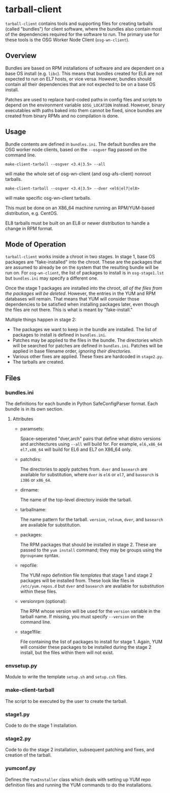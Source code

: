 tarball-client
==============

`tarball-client` contains tools and supporting files for creating tarballs
(called "bundles") for client software, where the bundles also contain most of
the dependencies required for the software to run. The primary use for these
tools is the OSG Worker Node Client (`osg-wn-client`).


Overview
--------

Bundles are based on RPM installations of software and are dependent on a base
OS install (e.g. `libc`). This means that bundles created for EL6 are not
expected to run on EL7 hosts, or vice versa. However, bundles should contain all
their dependencies that are not expected to be on a base OS install.

Patches are used to replace hard-coded paths in config files and scripts to
depend on the environment variable `$OSG_LOCATION` instead. However, binary
executables with paths baked into them cannot be fixed, since bundles are
created from binary RPMs and no compilation is done.


Usage
-----

Bundle contents are defined in `bundles.ini`. The default bundles are the OSG
worker node clients, based on the `--osgver` flag passed on the command line.

    make-client-tarball --osgver <3.4|3.5> --all

will make the whole set of osg-wn-client (and osg-afs-client) nonroot tarballs.

    make-client-tarball --osgver <3.4|3.5> --dver <el6|el7|el8>

will make specific osg-wn-client tarballs.

This must be done on an X86\_64 machine running an RPM/YUM-based distribution,
e.g. CentOS.

EL8 tarballs must be built on an EL8 or newer distribution to handle a change
in RPM format.


Mode of Operation
-----------------

`tarball-client` works inside a chroot in two stages. In stage 1, base OS
packages are "fake-installed" into the chroot. These are the packages that are
assumed to already be on the system that the resulting bundle will be run on.
For `osg-wn-client`, the list of packages to install is in `osg-stage1.lst` but
`bundles.ini` may specify a different one.

Once the stage 1 packages are installed into the chroot,
_all of the files from the packages will be deleted_.
However, the entries in the YUM and RPM databases will remain. That means that
YUM will consider those dependencies to be satisfied when installing packages
later, even though the files are not there. This is what is meant by
"fake-install."

Multiple things happen in stage 2:

-   The packages we want to keep in the bundle are installed. The list of packages to install is defined in `bundles.ini`.
-   Patches may be applied to the files in the bundle. The directories which will be searched for patches are defined in `bundles.ini`. Patches will be applied in base filename order, _ignoring their directories_.
-   Various other fixes are applied. These fixes are hardcoded in `stage2.py`.
-   The tarballs are created.


Files
-----


### bundles.ini

The definitions for each bundle in Python SafeConfigParser format. Each bundle is in its own section.

1.  Attributes

    -   paramsets:

        Space-seperated "dver,arch" pairs that define what distro versions and
        architectures using `--all` will build for. For example, `el6,x86_64
        el7,x86_64` will build for EL6 and EL7 on X86\_64 only.

    -   patchdirs:

        The directories to apply patches from. `dver` and `basearch` are
        available for substitution, where `dver` is `el6` or `el7`, and
        `basearch` is `i386` or `x86_64`.

    -   dirname:

        The name of the top-level directory inside the tarball.

    -   tarballname:

        The name pattern for the tarball. `version`, `relnum`, `dver`, and
        `basearch` are available for substitution.

    -   packages:

        The RPM packages that should be installed in stage 2. These are passed
        to the `yum install` command; they may be groups using the `@groupname`
        syntax.

    -   repofile:

        The YUM repo definition file _templates_ that stage 1 and stage 2
        packages will be installed from. These look like files in
        `/etc/yum.repos.d` but `dver` and `basearch` are available for
        substitution within these files.

    -   versionrpm (optional):

        The RPM whose version will be used for the `version` variable in the
        tarball name. If missing, you must specify `--version` on the command
        line.

    -   stage1file:

        File containing the list of packages to install for stage 1. Again, YUM
        will consider these packages to be installed during the stage 2 install,
        but the files within them will not exist.


### envsetup.py

Module to write the template `setup.sh` and `setup.csh` files.


### make-client-tarball

The script to be executed by the user to create the tarball.


### stage1.py

Code to do the stage 1 installation.

### stage2.py

Code to do the stage 2 installation, subsequent patching and fixes, and creation of the tarball.

### yumconf.py

Defines the `YumInstaller` class which deals with setting up YUM repo definition
files and running the YUM commands to do the installations.
